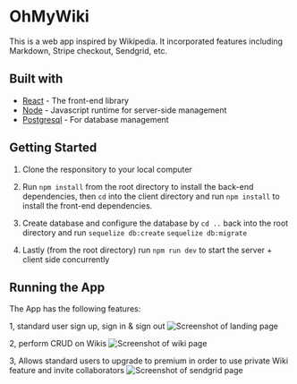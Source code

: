 # OhMyWiki

This is a web app inspired by Wikipedia. It incorporated features including Markdown, Stripe checkout, Sendgrid, etc.

## Built with
* [React](https://reactjs.org/) - The front-end library
* [Node](https://nodejs.org/en/) - Javascript runtime for server-side management
* [Postgresql](https://www.postgresql.org/) - For database management

## Getting Started

1. Clone the responsitory to your local computer

2. Run `npm install` from the root directory to install the back-end dependencies, then `cd` into the client directory and run `npm install` to install the front-end dependencies.

3. Create database and configure the database by `cd ..` back into the root directory and run `sequelize db:create` `sequelize db:migrate`

4. Lastly (from the root directory) run `npm run dev` to start the server + client side concurrently

## Running the App

The App has the following features:

1, standard user sign up, sign in & sign out
![Screenshot of landing page](https://imgur.com/Ydl6PMq)

2, perform CRUD on Wikis
![Screenshot of wiki page](https://imgur.com/lG6gpyf)

3, Allows standard users to upgrade to premium in order to use private Wiki feature and invite collaborators
![Screenshot of sendgrid page](https://imgur.com/whr7LFM)
